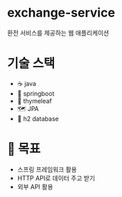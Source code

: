 # exchange-service
환전 서비스를 제공하는 웹 애플리케이션

# 기술 스택
- ☕️ java
- 🌱 springboot
- 🍃 thymeleaf
- 🗺️ JPA
- 🍩 h2 database

# 📌 목표
- 스프링 프레임워크 활용
- HTTP API로 데이터 주고 받기
- 외부 API 활용
